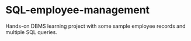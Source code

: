 # SQL-employee-management
Hands-on DBMS learning project with some sample employee records and multiple SQL queries.
